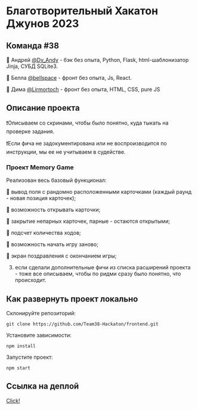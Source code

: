 # Благотворительный Хакатон Джунов 2023
## Команда #38
🔸 Андрей [@Dv_Andy](https://t.me/Dv_Andy) - бэк без опыта, Python, Flask, html-шаблонизатор Jinja, СУБД SQLite3.

🔸 Белла [@bellspace](https://t.me/bellspace) -  фронт без опыта, Js, React.

🔸 Дима [@Lirmortoch](https://t.me/Lirmortoch) - фронт без опыта, HTML, CSS, pure JS


## Описание проекта

❗️Описываем со скринами, чтобы было понятно, куда тыкать на проверке задания.

❗️Если фича не задокументирована или не воспроизводится по инструкции, мы ее не учитываем в судействе.

### Проект Memory Game
Реализован весь базовый функционал:

🔹 вывод поля с рандомно расположенными карточками (каждый раунд - новая позиция карточек);

🔹 возможность открывать карточки;

🔹 закрытие непарных карточек, парные - остаются открытыми;

🔹 подсчет количества ходов;

🔹 возможность начать игру заново;

🔹 экран поздравления с окончанием игры;


3. если сделали дополнительные фичи из списка расширений проекта - тоже все описываем, чтобы по ридми сразу было понятно, что происходит. 

## Как развернуть проект локально

Склонируйте репозиторий:

```
git clone https://github.com/Team38-Hackaton/frontend.git
```
Установите зависимости: 
```
npm install
```
Запустите проект: 
```
npm start
```

## Ссылка на деплой
[Click!](memory-game-nine-gamma.vercel.app)